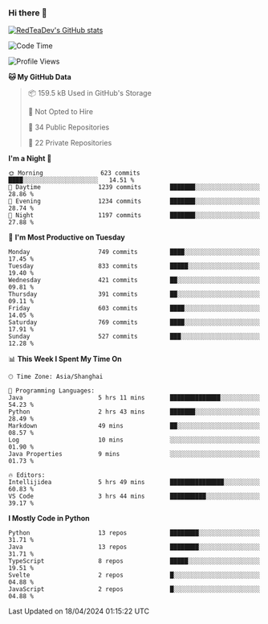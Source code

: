 ### Hi there 👋

<!--
**RedTeaDev/RedTeaDev** is a ✨ _special_ ✨ repository because its `README.md` (this file) appears on your GitHub profile.

Here are some ideas to get you started:

- 🔭 I’m currently working on ...
- 🌱 I’m currently learning ...
- 👯 I’m looking to collaborate on ...
- 🤔 I’m looking for help with ...
- 💬 Ask me about ...
- 📫 How to reach me: ...
- 😄 Pronouns: ...
- ⚡ Fun fact: ...
-->

<!--
[![wakatime](https://wakatime.com/badge/user/6b101ed0-04c0-4490-9283-eb61f2efff96.svg)](https://wakatime.com/@6b101ed0-04c0-4490-9283-eb61f2efff96)
!-->

[![RedTeaDev's GitHub stats](https://github-readme-stats.vercel.app/api?username=RedTeaDev)](https://github.com/anuraghazra/github-readme-stats)
<!--
[![willianrod's wakatime stats](https://github-readme-stats.vercel.app/api/wakatime?username=RedTeaDev)](https://github.com/anuraghazra/github-readme-stats)
!-->
<!--START_SECTION:waka-->
![Code Time](http://img.shields.io/badge/Code%20Time-2%2C150%20hrs%2028%20mins-blue)

![Profile Views](http://img.shields.io/badge/Profile%20Views-0-blue)

**🐱 My GitHub Data** 

> 📦 159.5 kB Used in GitHub's Storage 
 > 
> 🚫 Not Opted to Hire
 > 
> 📜 34 Public Repositories 
 > 
> 🔑 22 Private Repositories 
 > 
**I'm a Night 🦉** 

```text
🌞 Morning                623 commits         ████░░░░░░░░░░░░░░░░░░░░░   14.51 % 
🌆 Daytime                1239 commits        ███████░░░░░░░░░░░░░░░░░░   28.86 % 
🌃 Evening                1234 commits        ███████░░░░░░░░░░░░░░░░░░   28.74 % 
🌙 Night                  1197 commits        ███████░░░░░░░░░░░░░░░░░░   27.88 % 
```
📅 **I'm Most Productive on Tuesday** 

```text
Monday                   749 commits         ████░░░░░░░░░░░░░░░░░░░░░   17.45 % 
Tuesday                  833 commits         █████░░░░░░░░░░░░░░░░░░░░   19.40 % 
Wednesday                421 commits         ██░░░░░░░░░░░░░░░░░░░░░░░   09.81 % 
Thursday                 391 commits         ██░░░░░░░░░░░░░░░░░░░░░░░   09.11 % 
Friday                   603 commits         ████░░░░░░░░░░░░░░░░░░░░░   14.05 % 
Saturday                 769 commits         ████░░░░░░░░░░░░░░░░░░░░░   17.91 % 
Sunday                   527 commits         ███░░░░░░░░░░░░░░░░░░░░░░   12.28 % 
```


📊 **This Week I Spent My Time On** 

```text
🕑︎ Time Zone: Asia/Shanghai

💬 Programming Languages: 
Java                     5 hrs 11 mins       ██████████████░░░░░░░░░░░   54.23 % 
Python                   2 hrs 43 mins       ███████░░░░░░░░░░░░░░░░░░   28.49 % 
Markdown                 49 mins             ██░░░░░░░░░░░░░░░░░░░░░░░   08.57 % 
Log                      10 mins             ░░░░░░░░░░░░░░░░░░░░░░░░░   01.90 % 
Java Properties          9 mins              ░░░░░░░░░░░░░░░░░░░░░░░░░   01.73 % 

🔥 Editors: 
Intellijidea             5 hrs 49 mins       ███████████████░░░░░░░░░░   60.83 % 
VS Code                  3 hrs 44 mins       ██████████░░░░░░░░░░░░░░░   39.17 % 
```

**I Mostly Code in Python** 

```text
Python                   13 repos            ████████░░░░░░░░░░░░░░░░░   31.71 % 
Java                     13 repos            ████████░░░░░░░░░░░░░░░░░   31.71 % 
TypeScript               8 repos             █████░░░░░░░░░░░░░░░░░░░░   19.51 % 
Svelte                   2 repos             █░░░░░░░░░░░░░░░░░░░░░░░░   04.88 % 
JavaScript               2 repos             █░░░░░░░░░░░░░░░░░░░░░░░░   04.88 % 
```




 Last Updated on 18/04/2024 01:15:22 UTC
<!--END_SECTION:waka-->


